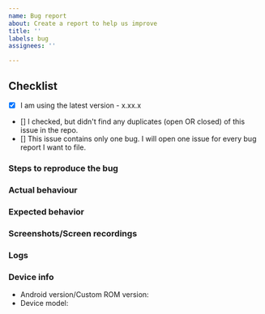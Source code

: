 ```yaml
---
name: Bug report
about: Create a report to help us improve
title: ''
labels: bug
assignees: ''

---
```


<!-- The comments between these brackets won't show up in the submitted issue (as you can see in the Preview). -->

## Checklist
<!-- This checklist is COMPULSORY. The first box has been checked for you to show you how it is done. -->

- [x] I am using the latest version - x.xx.x <!-- Check  https://github.com/Chooloo/koler/releases-->
- [] I checked, but didn't find any duplicates (open OR closed) of this issue in the repo. <!-- Seriously, check. O_O -->
- [] This issue contains only one bug. I will open one issue for every bug report I want to file.



### Steps to reproduce the bug
<!--
1. Go to '...'
2. Press on '....'
3. Swipe down to '....'
-->
<!-- If you can't cause the bug to show up again reliably (and hence don't have a proper set of steps to give us), please still try to give as many details as possible on how you think you encountered the bug. -->



### Actual behaviour
<!-- Tell us what happens with the steps given above. -->



### Expected behavior
<!-- Tell us what you expect to happen. -->



### Screenshots/Screen recordings
<!-- If applicable, add screenshots or a screen recording to help explain your problem. GitHub supports uploading them directly in the issue text box or you may sites like transfer.sh and share link here -->



### Logs
<!-- Use any logcat apps, MatLog for example, and share either error line or share txt file link from transfer.sh for example -->



### Device info
 - Android version/Custom ROM version:
 - Device model:

